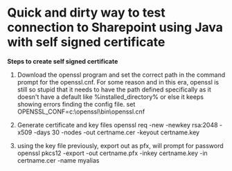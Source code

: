 # Quick and dirty way to test connection to Sharepoint using Java with self signed certificate


**Steps to create self signed certificate**
1. Download the openssl program and set the correct path in the command prompt for the openssl.cnf. For some reason and in this era, openssl is still so stupid that it needs to have the path defined specifically as it doesn't have a default like %installed_directory% or else it keeps showing errors finding the config file.
set OPENSSL_CONF=c:\openssl\bin\openssl.cnf

2. Generate certificate and key files
openssl req -new -newkey rsa:2048 -x509 -days 30 -nodes -out certname.cer -keyout certname.key

3. using the key file previously, export out as pfx, will prompt for password
openssl pkcs12 -export -out certname.pfx -inkey certname.key -in certname.cer -name myalias
